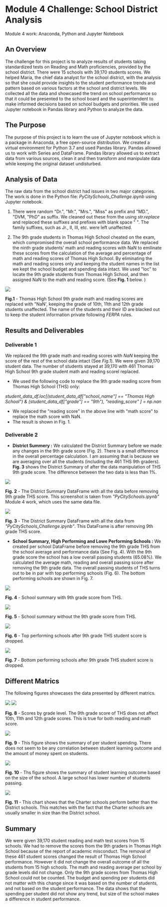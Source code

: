 # Module 4 Challenge: School District Analysis
Module 4 work: Anaconda, Python and Jupyter Notebook
## An Overview
The challenge for this project is to analyze results of students taking standardized tests on Reading and Math proficiencies, provided by the school district. There were 15 schools with 39,170 students scores. We helped Maria, the chief data analyst for the school district, with the analysis so that she could provide insights to the student performance trends and pattern based on various factors at the school and district levels. We collected all the data and showcased the trend on school performance so that it could be presented to the school board and the superintendent to make informed decisions based on school budgets and priorities. We used Jupyter notebook in Pandas library and Python to analyze the data. 

## The Purpose
The purpose of this project is to learn the use of Jupyter notebook which is a package in Anaconda, a free open-source distribution. We created a virtual environment for Python 3.7 and used Pandas library. Pandas allowed us to work with Series and DataFrame. Pandas library allowed us to extract data from various sources, clean it and then transform and manipulate data while keeping the original dataset undisturbed. 

## Analysis of Data
The raw data from the school district had issues in two major categories. The work is done in the Python file: *PyCitySchools_Challenge.ipynb* using Jupyter notebook.
1. There were random "Dr.", "Mr.", "Mrs.", "Miss" as prefix and "MD.", "DVM, "PhD" as suffix. We cleaned out these from the using *str.replace* and replaced these suffixes and prefixes with blank space " ". The family suffixes, such as Jr., II, III, etc. were left unaffected.

2. The 9th grade students in Thomas High School cheated on the exam, which compromised the overall school performance data. We replaced the ninth grade students' math and reading scores with NaN to emilinate these scores from the calculation of the average and percentage of math and reading scores of Thomas High School. By eliminating the math and reading scores only and keeping the student names in the list we kept the school budget and spending data intact. We used "loc" to locate the 9th grade students from Thomas High School, and then assigned NaN to the math and reading score. (See **Fig. 1** below. )

<img src ='./Resources/Ninth_Grade_NaN.png'>

**Fig.1** - Thomas High School 9th grade math and reading scores are replaced with "NaN', keeping the grade of 10th, 11th and 12th grade students unaffected. The name of the students and their ID are blacked out to keep the student information private following *FERPA*  rules. 


## Results and Deliverables

### Deliverable 1

We replaced the 9th grade math and reading scores with _NaN_ keeping the score of the rest of the school data intact (See *Fig.1*). We were given 39,170 student data. The number of students stayed at 39,170 with 461 Thomas High School 9th grade student math and reading scorel replaced. 

- We used the following code to replace the 9th grade reading score from Thomas High School (THS) only: 

*student_data_df.loc[(student_data_df["school_name"] == "Thomas High School") & (student_data_df["grade"] == "9th"), "reading_score" ] = np.nan*

- We replaced the "reading score" in the above line with "math score" to replace the math score with NaN. 
- The result is shown in Fig. 1. 

### Deliverable 2

- **District Summery :** We calculated the District Summary before we made any changes in the 9th grade score (Fig. 2). There is a small difference in the overall percentage calculation. I am assuming that is because we are averaging over all the students (including the 461 THS 9th graders).  **Fig. 3** shows the District Summary of after the data manipulation of THS 9th grade score. The difference between the two data is less than 1%. 

<img src ='./Resources/District_summary_w_THS.png'>

**Fig. 2** - The District Summary DataFrame with all the data before removing 9th grade THS score. This screenshot is taken from *"PyCitySchools.ipynb"* Module 4 work, which uses the same data file.

<img src ='./Resources/District_summary_no_THS_9th.png'>

**Fig. 3** - The District Summary DataFrame with all the data from *"PyCitySchools_Challenge.ipynb"*. This DataFrame is after removing 9th grade THS score.

- **School Summary, High Performing and Lowe Performing Schools :**  We created per school DataFrame before removing the 9th grade THS from the school average and performance data (See Fig. 4). With the 9th grade score the school has a low overall passing students (65.08%). We calculated the average math, reading and overall passing score after removing the 9th grade data. The overall passing  students of THS turns out to be in par with top performing schools (Fig. 6). The bottom performing schools are shown in Fig. 7.

<img src ='./Resources/Per_school_summary_w_THS_9th.png'>

**Fig. 4** - School summary with 9th grade score from THS. 

<img src ='./Resources/Per_school_summary_no_THS_9th.png'>

**Fig. 5** - School summary without the 9th grade score from THS.

<img src ='./Resources/Top_schools_no_THS_9th.png'>

**Fig. 6** - Top performing schools after 9th grade THS student score is dropped. 

<img src ='./Resources/Bottom_schools_no_THS_9th.png'>

**Fig. 7** - Bottom performing schools after 9th grade THS student score is dropped. 

## Different Matrics
The following figures showcases the data presented by different matrics.

<img src ='./Resources/Reading_Ave_by_GradeLEvel_New.png'> 
<img src ='./Resources/Math_Ave_by_GradeLEvel_New.png'> 

**Fig. 8**  - Scores by grade level. The 9th grade score of THS does not affect 10th, 11th and 12th grade scores. This is true for both reading and math score.

 <img src ='./Resources/Per_student_spending_by_size.png'> 

 **Fig. 9** - This figure shows the summary of per student spending. There does not seem to be any correlation between student learning outcome and the amount of money spent on students. 

<img src ='./Resources/Score_by_school_size.png'>

 **Fig. 10** - Ths figure shows the summary of student learning outcome based on the size of the school. A large school has lower number of students passing. 

<img src ='./Resources/Scores_by_school_type.png'> 

 **Fig. 11** - This chart shows that the Charter schools perform better than the District schools. This matches with the fact that the Charter schools are usually smaller in size than the District school. 

 ## Summary

 We were given 39,170 student reading and math test scores from 15 schools. We had to remove the scores from the 9th graders in Thomas High School because of the report of academic misconduct. The removal of these 461 student scores changed the result of Thomas High School performance. However it did not change the overall outcome of all the students from 15 high schools. The math and reading average per school by grade levels did not change. Only the 9th grade scores from Thomas High School could not be counted. The budget and spending per students did not matter with this change since it was based on the number of students, and not based on the student performance. The data shows that the spending per student did not show any trend, but size of the school makes a difference in student performance. 
